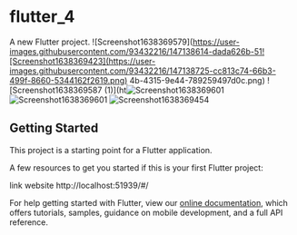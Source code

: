 # flutter_4

A new Flutter project.
![Screenshot1638369579](https://user-images.githubusercontent.com/93432216/147138614-dada626b-51![Screenshot1638369423](https://user-images.githubusercontent.com/93432216/147138725-cc813c74-66b3-499f-8660-5344162f2619.png)
4b-4315-9e44-789259497d0c.png)
![Screenshot1638369587 (1)](ht![Screenshot1638369601](https://user-images.githubusercontent.com/93432216/147138671-29c2cc99-b205-4189-8bfa-04845fe70d4e.png)
![Screenshot1638369601](https://user-images.githubusercontent.com/93432216/147138702-d059357f-a791-4bfd-b15f-5b53be77377e.png)
![Screenshot1638369454](https://user-images.githubusercontent.com/93432216/147138708-b0b8e681-8cb6-4cfb-8307-4c486d148955.png)


## Getting Started

This project is a starting point for a Flutter application.

A few resources to get you started if this is your first Flutter project:

link website  http://localhost:51939/#/


For help getting started with Flutter, view our
[online documentation](https://flutter.dev/docs), which offers tutorials,
samples, guidance on mobile development, and a full API reference.

